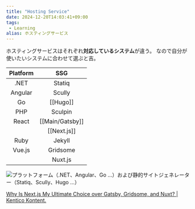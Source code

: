 ```yaml
---
title: "Hosting Service"
date: 2024-12-20T14:03:41+09:00
tags:
 - Learning
alias: ホスティングサービス
---
```


ホスティングサービスはそれぞれ**対応しているシステム**が違う。
なので自分が使いたいシステムに合わせて選ぶと吉。

| Platform |   SSG    |
|:--------:|:--------:|
|   .NET   |  Statiq  |
| Angular  |  Scully  |
|    Go    |   [[Hugo]]   |
|   PHP    | Sculpin  |
|  React   |  [[Main/Gatsby]]  |
|          | [[Next.js]]  |
|   Ruby   |  Jekyll  |
|  Vue.js  | Gridsome |
|          | Nuxt.js  |


![プラットフォーム（.NET、Angular、Go ...）および静的サイトジェネレーター（Statiq、Scully、Hugo ...）](https://assets-us-01.kc-usercontent.com/4e9bdd7a-2db8-4c33-a13a-0c368ec2f108/b1fa5d72-caf7-4467-b7cc-8d05582bb12b/Artboard%201@2x.png)


[Why Is Next.js My Ultimate Choice over Gatsby, Gridsome, and Nuxt? \| Kentico Kontent.](https://kontent.ai/blog/gatsby-vs-next-gridsome-nuxt)